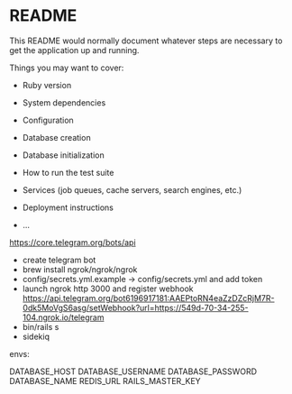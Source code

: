 # README

This README would normally document whatever steps are necessary to get the
application up and running.

Things you may want to cover:

* Ruby version

* System dependencies

* Configuration

* Database creation

* Database initialization

* How to run the test suite

* Services (job queues, cache servers, search engines, etc.)

* Deployment instructions

* ...

https://core.telegram.org/bots/api

- create telegram bot
- brew install ngrok/ngrok/ngrok
- config/secrets.yml.example -> config/secrets.yml and add token
- launch ngrok http 3000 and register webhook https://api.telegram.org/bot6196917181:AAEPtoRN4eaZzDZcRjM7R-0dk5MoVgS6asg/setWebhook?url=https://549d-70-34-255-104.ngrok.io/telegram
- bin/rails s
- sidekiq

envs:

DATABASE_HOST
DATABASE_USERNAME
DATABASE_PASSWORD
DATABASE_NAME
REDIS_URL
RAILS_MASTER_KEY
